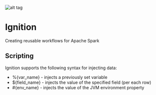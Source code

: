 ![alt tag](https://travis-ci.org/uralian/ignition.svg?branch=master)

# Ignition
Creating reusable workflows for Apache Spark

## Scripting

Ignition supports the following syntax for injecting data:

* %{var_name} - injects a previously set variable
* ${field_name} - injects the value of the specified field (per each row)
* #{env_name} - injects the value of the JVM environment property

